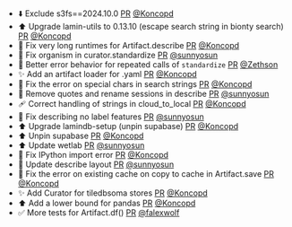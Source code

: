 - ⬇️ Exclude s3fs==2024.10.0 [PR](https://github.com/laminlabs/lamindb-setup/pull/911) [@Koncopd](https://github.com/Koncopd)
- ⬆️ Upgrade lamin-utils to 0.13.10 (escape search string in bionty search) [PR](https://github.com/laminlabs/lamindb/pull/2274) [@Koncopd](https://github.com/Koncopd)
- 🐛 Fix very long runtimes for Artifact.describe [PR](https://github.com/laminlabs/lamindb/pull/2273) [@Koncopd](https://github.com/Koncopd)
- 🐛 Fix organism in curator.standardize [PR](https://github.com/laminlabs/lamindb/pull/2272) [@sunnyosun](https://github.com/sunnyosun)
- 🐛 Better error behavior for repeated calls of `standardize` [PR](https://github.com/laminlabs/lamindb/pull/2266) [@Zethson](https://github.com/Zethson)
- ✨ Add an artifact loader for .yaml [PR](https://github.com/laminlabs/lamindb/pull/2270) [@Koncopd](https://github.com/Koncopd)
- 🐛 Fix the error on special chars in search strings [PR](https://github.com/laminlabs/lamindb/pull/2261) [@Koncopd](https://github.com/Koncopd)
- 🎨 Remove quotes and rename sessions in describe [PR](https://github.com/laminlabs/lamindb/pull/2259) [@sunnyosun](https://github.com/sunnyosun)
- 🩹 Correct handling of strings in cloud_to_local [PR](https://github.com/laminlabs/lamindb-setup/pull/910) [@Koncopd](https://github.com/Koncopd)
- 🐛 Fix describing no label features [PR](https://github.com/laminlabs/lamindb/pull/2253) [@sunnyosun](https://github.com/sunnyosun)
- ⬆️ Upgrade lamindb-setup (unpin supabase) [PR](https://github.com/laminlabs/lamindb/pull/2252) [@Koncopd](https://github.com/Koncopd)
- ⬆️ Unpin supabase [PR](https://github.com/laminlabs/lamindb-setup/pull/909) [@Koncopd](https://github.com/Koncopd)
- ⬆️ Update wetlab [PR](https://github.com/laminlabs/lamindb/pull/2251) [@sunnyosun](https://github.com/sunnyosun)
- 🐛 Fix IPython import error [PR](https://github.com/laminlabs/lamindb/pull/2250) [@Koncopd](https://github.com/Koncopd)
- 🎨 Update describe layout [PR](https://github.com/laminlabs/lamindb/pull/2247) [@sunnyosun](https://github.com/sunnyosun)
- 🐛 Fix the error on existing cache on copy to cache in Artifact.save [PR](https://github.com/laminlabs/lamindb/pull/2248) [@Koncopd](https://github.com/Koncopd)
- ✨ Add Curator for tiledbsoma stores [PR](https://github.com/laminlabs/lamindb/pull/2228) [@Koncopd](https://github.com/Koncopd)
- ⬆️ Add a lower bound for pandas [PR](https://github.com/laminlabs/lamindb/pull/2242) [@Koncopd](https://github.com/Koncopd)
- ✅ More tests for Artifact.df() [PR](https://github.com/laminlabs/lamindb/pull/2241) [@falexwolf](https://github.com/falexwolf)
